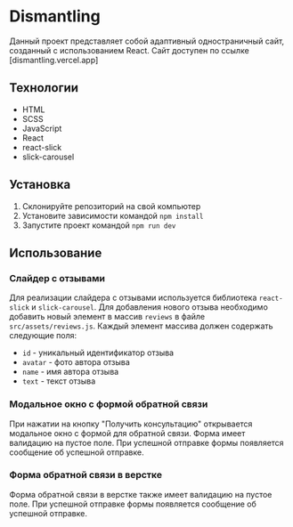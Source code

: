 # Dismantling
Данный проект представляет собой адаптивный одностраничный сайт, созданный с использованием React.
Сайт доступен по ссылке [dismantling.vercel.app]
## Технологии

- HTML
- SCSS
- JavaScript
- React
- react-slick
- slick-carousel

## Установка

1. Склонируйте репозиторий на свой компьютер
2. Установите зависимости командой `npm install`
3. Запустите проект командой `npm run dev`

## Использование

### Слайдер с отзывами

Для реализации слайдера с отзывами используется библиотека `react-slick` и `slick-carousel`. Для добавления нового отзыва необходимо добавить новый элемент в массив `reviews` в файле `src/assets/reviews.js`. Каждый элемент массива должен содержать следующие поля:

- `id` - уникальный идентификатор отзыва
- `avatar` - фото автора отзыва
- `name` - имя автора отзыва
- `text` - текст отзыва

### Модальное окно с формой обратной связи

При нажатии на кнопку "Получить консультацию" открывается модальное окно с формой для обратной связи. Форма имеет валидацию на пустое поле. При успешной отправке формы появляется сообщение об успешной отправке.

### Форма обратной связи в верстке

Форма обратной связи в верстке также имеет валидацию на пустое поле. При успешной отправке формы появляется сообщение об успешной отправке.
